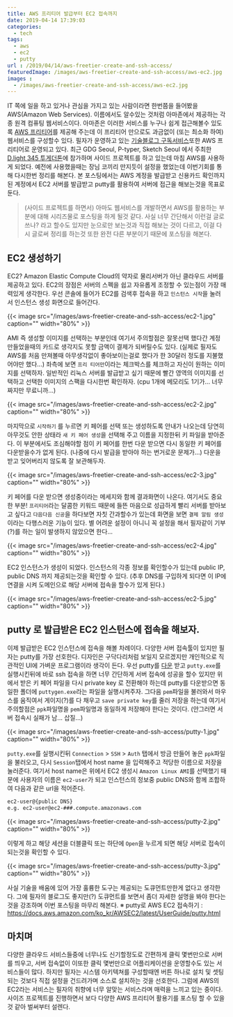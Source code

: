 ```yaml
---
title: AWS 프리티어 발급부터 EC2 접속까지
date: 2019-04-14 17:39:03
categories:
  - tech
tags: 
  - aws
  - ec2
  - putty
url : /2019/04/14/aws-freetier-create-and-ssh-access/
featuredImage: /images/aws-freetier-create-and-ssh-access/aws-ec2.jpg
images :
  - /images/aws-freetier-create-and-ssh-access/aws-ec2.jpg
---
```

IT 쪽에 일을 하고 있거나 관심을 가지고 있는 사람이라면 한번쯤을 들어봤을 AWS(Amazon Web Services). 이름에서도 알수있는 것처럼 아마존에서 제공하는 각종 원격 컴퓨팅 웹서비스이다. <!-- more --> 아마존은 이러한 서비스를 누구나 쉽게 접근해볼수 있도록 [AWS 프리티어](https://aws.amazon.com/ko/free/)를 제공해 주는데 이 프리티어 만으로도 과금없이 (또는 최소화 하여) 웹서비스를 구성할수 있다. 필자가 운영하고 있는 [기술블로그 구독서비스](http://daily-devblog.com)또한 AWS 프리티어로 운영되고 있다. 
최근 GDG Seoul, P-typer, Sketch Seoul 에서 주최한 [D.light 345 투게더톤](https://www.meetup.com/ko-KR/GDG-Seoul/events/259463050/)에 참가하며 사이드 프로젝트를 하고 있는데 마침 AWS를 사용하게 되었다. 예전에 사용했을때는 장님 코끼리 만지듯이 설정을 했었는데 이번기회를 통해 다시한번 정리를 해본다.
본 포스팅에서는 AWS 계정을 발급받고 신용카드 확인까지 된 계정에서 EC2 서버를 발급받고 putty를 활용하여 서버에 접근을 해보는것을 목표로 둔다. 
> (사이드 프로젝트를 하면서) 아마도 웹서비스를 개발하면서 AWS를 활용하는 부분에 대해 시리즈물로 포스팅을 하게 될것 같다.
사실 너무 간단해서 이런걸 글로 쓰나? 라고 할수도 있지만 눈으로만 보는것과 직접 해보는 것이 다르고, 이걸 다시 글로써 정리를 하는것 또한 완전 다른 부분이기 때문에 포스팅을 해본다.

## EC2 생성하기
EC2? Amazon Elastic Compute Cloud의 약자로 물리서버가 아닌 클라우드 서버를 제공하고 있다. EC2의 장점은 서버의 스펙을 쉽고 자유롭게 조정할 수 있는점이 가장 매력있게 생각한다. 우선 콘솔에 들어가 EC2를 검색후 접속을 하고 `인스턴스 시작`을 눌러서 인스턴스 생성 화면으로 들어간다.

{{< image src="/images/aws-freetier-create-and-ssh-access/ec2-1.jpg" caption="" width="80%" >}}

AMI 즉 생성할 이미지를 선택하는 부분인데 여기서 주의할점은 잘못선택 했다간 계정 만들었을때의 카드로 생각지도 못할 금액이 결제가 되버릴수도 있다. (실제로 필자도 AWS를 처음 만져볼때 아무생각없이 좋아보이는걸로 했다가 한 30달러 정도를 지불했어야만 했다...) 좌측에 보면 `프리 티어만`이라는 체크박스를 체크하고 자신이 원하는 이미지를 선택하자. 일반적인 리눅스 서버를 발급받고 싶기 때문에 빨간 영역의 이미지를 선택하고 선택한 이미지의 스팩을 다시한번 확인하자. (cpu 1개에 메모리도 1기가... 너무 짜지만 무료니까...)

{{< image src="/images/aws-freetier-create-and-ssh-access/ec2-2.jpg" caption="" width="80%" >}}

마지막으로 `시작하기` 를 누르면 키 페어를 선택 또는 생성하도록 안내가 나오는데 당연히 아무것도 안한 상태라 `새 키 페어 생성`을 선택해 주고 이름을 지정한뒤 키 파일을 받아준다. 이 부분에서도 조심해야할 점이 키 페어를 한번 다운 받으면 다시 동일한 키 페어를 다운받을수가 없게 된다. (나중에 다시 발급을 받아야 하는 번거로운 문제가...) 다운을 받고 잊어버리지 않도록 잘 보관해두자.

{{< image src="/images/aws-freetier-create-and-ssh-access/ec2-3.jpg" caption="" width="80%" >}}

키 페어를 다운 받으면 생성중이라는 메세지와 함께 결과화면이 나온다. 여기서도 중요한 부분! `프리티어`라는 달콤한 키워드 때문에 들뜬 마음으로 성급하게 빨리 서버를 받아보고 싶다고 `다음다음 신공`을 하다보면 자칫 간과할수가 있는데 화면을 보면 `결제 알림 생성`이라는 다행스러운 기능이 있다. 별 어려운 설정이 아니니 꼭 설정을 해서 필자같이 기부(?)를 하는 일이 발생하지 않았으면 한다...

{{< image src="/images/aws-freetier-create-and-ssh-access/ec2-4.jpg" caption="" width="80%" >}}

EC2 인스턴스가 생성이 되었다. 인스턴스의 각종 정보를 확인할수가 있는데 public IP, public DNS 까지 제공되는것을 확인할 수 있다. (추후 DNS를 구입하게 되다면 이 IP에 연결을 시켜 도메인으로 해당 서버에 접속을 할수가 있게 된다.)

{{< image src="/images/aws-freetier-create-and-ssh-access/ec2-5.jpg" caption="" width="80%" >}}

## putty 로 발급받은 EC2 인스턴스에 접속을 해보자.
이제 발급받은 EC2 인스턴스에 접속을 해볼 차례이다. 다양한 서버 접속툴이 있지만 필자는 putty를 가장 선호한다. 디자인은 구닥다리처럼 보일지 모르겠지만 개인적으로 직관적인 UI에 가벼운 프로그램이라 생각이 든다. 우선 putty를 [다운](https://www.putty.org/) 받고 `putty.exe`를 실행시킨뒤에 바로 ssh 접속을 하면 너무 간단하게 서버 접속에 성공을 할수 있지만 위에서 받은 키 페어 파일을 다시 private key 로 전환해야 하는데 putty를 다운받으면 동일한 폴더에 `puttygen.exe`라는 파일을 실행시켜주자.
그다음 `pem`파일을 불러와서 마우스를 움직여서 게이지(?)를 다 채우고 `save private key`를 줄러 저장을 하는데 여기서 주의할점은 `ppk`파일명을 `pem`파일명과 동일하게 저장해야 한다는 것이다. (안그러면 서버 접속시 실패가 남... 삽질...)

{{< image src="/images/aws-freetier-create-and-ssh-access/putty-1.jpg" caption="" width="80%" >}}

`putty.exe`를 실행시킨뒤 `Connection` > `SSH` > `Auth` 탭에서 방금 만들어 놓은 `ppk`파일을 불러오고, 다시 `Session`탭에서 host name 을 입력해주고 적당한 이름으로 저장을 눌러준다. 여기서 host name은 위에서 EC2 생성시 `Amazon Linux AMI`를 선택했기 때문에 사용자의 이름은 `ec2-user`가 되고 인스턴스의 정보중 public DNS와 함께 조합하여 다음과 같은 url을 적어준다.
```markdown
ec2-user@{public DNS}
e.g. ec2-user@ec2-###.compute.amazonaws.com
```

{{< image src="/images/aws-freetier-create-and-ssh-access/putty-2.jpg" caption="" width="80%" >}}

이렇게 하고 해당 세션을 더블클릭 또는 하단에 `Open`을 누르게 되면 해당 서버로 접속이 되는것을 확인할 수 있다. 

{{< image src="/images/aws-freetier-create-and-ssh-access/putty-3.jpg" caption="" width="80%" >}}

사실 기술을 배움에 있어 가장 훌륭한 도구는 제공되는 도큐먼트만한게 없다고 생각한다. 그에 필자의 블로그도 좋지만(?) 도큐먼트를 보면서 좀더 자세한 설명을 봐야 한다는 것을 강조하며 이번 포스팅을 마무리 해본다.
※ putty로 AWS EC2 접속하기 : https://docs.aws.amazon.com/ko_kr/AWSEC2/latest/UserGuide/putty.html

## 마치며
다양한 클라우드 서비스들중에 너무나도 신기할정도로 간편하게 클릭 몇번만으로 서버를 띄우고, 서버 접속없이 이또한 클릭 몇번만으로 어플리케이션을 운영할수도 있는 서비스들이 많다. 하지만 필자는 시스템 아키텍쳐를 구성할때엔 버튼 하나로 설치 및 셋팅되는 것보다 직접 설정을 건드려가며 소스로 설치하는 것을 선호한다. 그럼에 AWS의 EC2라는 서비스는 필자의 취향에 너무 알맞는 서비스라며 매력을 느끼고 있는 중이다. 
사이즈 프로젝트를 진행하면서 보다 다양한 AWS 프리티어 활용기를 포스팅 할 수 있을것 같아 벌써부터 설렌다.
